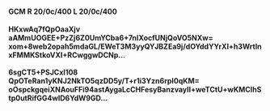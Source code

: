 #### GCM R 20/0c/400 L 20/0c/400
**HKxwAq7fQpOaaXjv**<br/>**aAMmUOGEE+PzZj6Z0UmYCba6+7nIXocfUNjQoVO5NXw=**<br/>**xom+8web2opah5mdaGL/EWeT3M3yyQYJBZEa9j/dOYddYYrXl+h3WrtInxFMMKStkoVXI+RCwggwDCNp...**<br/><br/>
**6sgCT5+PSJCxl108**<br/>**QpOTeRan1yKNJ2NkTO5qzDD5y/T+r1i3Yzn6rpI0qKM=**<br/>**oOspckgqeiXNAouFFi94astAygaLcCHFesyBanzvayII+weTCtU+wKMCIhStp0utRifGG4wlD6YdW9GD...**